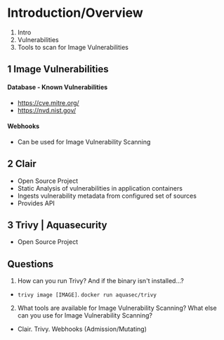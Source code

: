 # Introduction/Overview

1) Intro
2) Vulnerabilities
3) Tools to scan for Image Vulnerabilities

## 1 Image Vulnerabilities

#### Database - Known Vulnerabilities
- https://cve.mitre.org/
- https://nvd.nist.gov/

#### Webhooks 
- Can be used for Image Vulnerability Scanning

## 2 Clair
- Open Source Project
- Static Analysis of vulnerabilities in application containers
- Ingests vulnerability metadata from configured set of sources
- Provides API

## 3 Trivy | Aquasecurity
- Open Source Project

## Questions

1) How can you run Trivy? And if the binary isn't installed...?
- `trivy image [IMAGE]`. `docker run aquasec/trivy`

2) What tools are available for Image Vulnerability Scanning?  What else can you use for Image Vulnerability Scanning?
- Clair. Trivy. Webhooks (Admission/Mutating)
